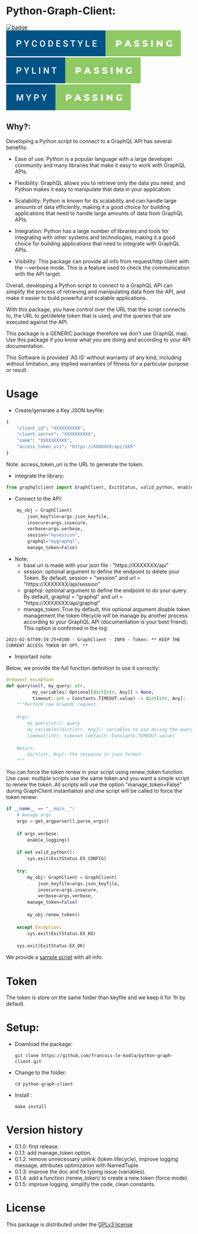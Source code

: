 # Python-Graph-Client:
[![badge](https://forthebadge.com/images/badges/made-with-python.svg)]()
![](./doc/pycodestyle-passing.svg)
![](./doc/pylint-passing.svg)
![](./doc/mypy-passing.svg)

## Why?:

Developing a Python script to connect to a GraphQL API has several benefits:

- Ease of use: Python is a popular language with a large developer community
  and many libraries that make it easy to work with GraphQL APIs.

- Flexibility: GraphQL allows you to retrieve only the data you need, and
  Python makes it easy to manipulate that data in your application.

- Scalability: Python is known for its scalability and can handle large amounts
  of data efficiently, making it a good choice for building applications that
  need to handle large amounts of data from GraphQL APIs.

- Integration: Python has a large number of libraries and tools for integrating
  with other systems and technologies, making it a good choice for building
  applications that need to integrate with GraphQL APIs.

- Visibility: This package can provide all info from request/http client 
  with the --verbose mode. This is a feature used to check the communication 
  with the API target.

Overall, developing a Python script to connect to a GraphQL API can simplify
the process of retrieving and manipulating data from the API, and make it
easier to build powerful and scalable applications.

With this package, you have control over the URL that the script connects to,
the URL to get/delete token that is used, and the queries that are executed 
against the API.

This package is a GENERIC package therefore we don't use GraphQL map.
Use this package if you know what you are doing and according to your API
documentation.

This Software is provided 'AS IS' without warranty of any kind, including
without limitation, any implied warranties of fitness for a particular purpose
or result.

# Usage

- Create/generate a Key JSON keyfile:
```python
{
	"client_id": "XXXXXXXXXX",
	"client_secret": "XXXXXXXXXX",
	"name": "XXXXXXXXXX",
	"access_token_uri": "https://XXXXXXX/api/XXX"
}
```
Note: access_token_uri is the URL to generate the token.

- integrate the library:
```python
from graphqlclient import GraphClient, ExitStatus, valid_python, enable_logging
```

- Connect to the API:
```python
    my_obj = GraphClient(
        json_keyfile=args.json_keyfile,
        insecure=args.insecure,
        verbose=args.verbose,
        session="mysession",
        graphql="mygraphql",
        manage_token=False)
```
- Note:
  - base url is made with your json file : "https://XXXXXXX/api"
  - session: optional argument to define the endpoint to delete your Token. 
    By default, session = "session" and url = "https://XXXXXXX/api/session"
  - graphql: optional argument to define the endpoint to do your query.
    By default, graphql = "graphql" and url = "https://XXXXXXX/api/graphql"
  - manage_token: True by default, this optional argument disable token 
    management the token lifecycle will be manage by another process 
    according to your GraphQL API (documentation is your best friend). This 
    option is confirmed in the log:
```
2023-02-07T09:39:25+0100 - GraphClient - INFO - Token: ** KEEP THE CURRENT ACCESS TOKEN BY OPT. **
```

- Important note:

Below, we provide the full function definition to use it correctly:
```python
@request_exception
def query(self, my_query: str,
          my_variables: Optional[dict[str, Any]] = None,
          timeout: int = Constants.TIMEOUT.value) -> dict[str, Any]:
    """Perform raw GraphQL request.
    
    Args:
        my_query(str): query
        my_variables(dict[str, Any]): variables to use during the query
        timeout(int): timeout (default: Constants.TIMEOUT.value)
    
    Return:
        dict[str, Any]: the response in json format.
    """
```

You can force the token renew in your script using renew_token function.
Use case: multiple scripts use the same token and you want a simple script 
to renew the token.
All scripts will use the option "manage_token=False" during GraphClient
instantiation and one script will be called to force the token renew:
```python
if __name__ == "__main__":
    # manage args
    args = get_argparser().parse_args()

    if args.verbose:
        enable_logging()

    if not valid_python():
        sys.exit(ExitStatus.EX_CONFIG)

    try:
        my_obj: GraphClient = GraphClient(
            json_keyfile=args.json_keyfile,
            insecure=args.insecure,
            verbose=args.verbose,
	    manage_token=False)

        my_obj.renew_token()

    except Exception:
        sys.exit(ExitStatus.EX_KO)

    sys.exit(ExitStatus.EX_OK)
```

We provide a [sample script](./sample/sample.py) with all info.

# Token
The token is store on the same folder than keyfile and we keep it for 1h by 
default.

# Setup:
- Download the package:
  ```shell
  git clone https://github.com/francois-le-ko4la/python-graph-client.git
  ```

- Change to the folder:
  ```shell
  cd python-graph-client
  ```

- Install :
  ```shell
  make install
  ```

# Version history

- 0.1.0: first release.
- 0.1.1: add manage_token option.
- 0.1.2: remove unnecessary unlink (token lifecycle), improve logging 
  message, attributes optimization with NamedTuple.
- 0.1.3: improve the doc and fix typing issue (variables).
- 0.1.4: add a function (renew_token) to create a new token (force mode).
- 0.1.5: improve logging, simplify the code, clean constants.

# License

This package is distributed under the [GPLv3 license](./LICENSE)
